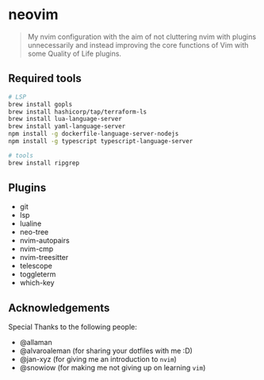 # neovim

>My nvim configuration with the aim of not cluttering nvim with plugins unnecessarily and instead improving the core functions of Vim with some Quality of Life plugins.

## Required tools

```bash
# LSP
brew install gopls
brew install hashicorp/tap/terraform-ls
brew install lua-language-server
brew install yaml-language-server
npm install -g dockerfile-language-server-nodejs
npm install -g typescript typescript-language-server

# tools
brew install ripgrep
```

## Plugins

* git
* lsp
* lualine
* neo-tree
* nvim-autopairs
* nvim-cmp
* nvim-treesitter
* telescope
* toggleterm
* which-key

## Acknowledgements

Special Thanks to the following people:

* @allaman
* @alvaroaleman (for sharing your dotfiles with me :D)
* @jan-xyz (for giving me an introduction to `nvim`)
* @snowiow (for making me not giving up on learning `vim`)
